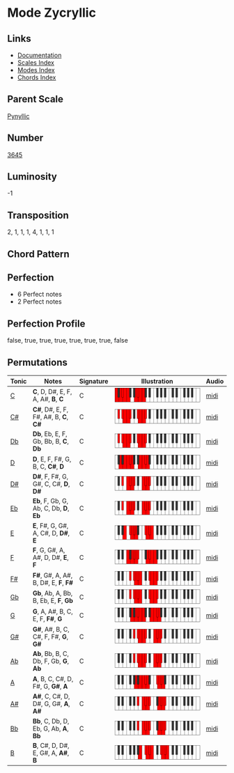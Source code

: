 # Mode Zycryllic

## Links

- [Documentation](README.md)
- [Scales Index](Scales.md)
- [Modes Index](Modes.md)
- [Chords Index](Chords.md)

## Parent Scale

[Pynyllic](ScalePynyllic.md)

## Number

[3645](https://ianring.com/musictheory/scales/3645)

## Luminosity

-1

## Transposition

2, 1, 1, 1, 4, 1, 1, 1

## Chord Pattern



## Perfection

- 6 Perfect notes
- 2 Perfect notes

## Perfection Profile

false, true, true, true, true, true, true, false

## Permutations

| Tonic | Notes | Signature | Illustration | Audio |
|-------|-------|-----------|--------------|-------|
| [C](ModeCNaturalZycryllic.md) | **C**, D, D#, E, F, A, A#, **B**, **C** | C | ![CNaturalZycryllic](ModeCNaturalZycryllic.png) | [midi](https://github.com/edipermadi/music/blob/main/docs/ModeCNaturalZycryllic.mid?raw=true) |
| [C#](ModeCSharpZycryllic.md) | **C#**, D#, E, F, F#, A#, B, **C**, **C#** | C | ![CSharpZycryllic](ModeCSharpZycryllic.png) | [midi](https://github.com/edipermadi/music/blob/main/docs/ModeCSharpZycryllic.mid?raw=true) |
| [Db](ModeDFlatZycryllic.md) | **Db**, Eb, E, F, Gb, Bb, B, **C**, **Db** | C | ![DFlatZycryllic](ModeDFlatZycryllic.png) | [midi](https://github.com/edipermadi/music/blob/main/docs/ModeDFlatZycryllic.mid?raw=true) |
| [D](ModeDNaturalZycryllic.md) | **D**, E, F, F#, G, B, C, **C#**, **D** | C | ![DNaturalZycryllic](ModeDNaturalZycryllic.png) | [midi](https://github.com/edipermadi/music/blob/main/docs/ModeDNaturalZycryllic.mid?raw=true) |
| [D#](ModeDSharpZycryllic.md) | **D#**, F, F#, G, G#, C, C#, **D**, **D#** | C | ![DSharpZycryllic](ModeDSharpZycryllic.png) | [midi](https://github.com/edipermadi/music/blob/main/docs/ModeDSharpZycryllic.mid?raw=true) |
| [Eb](ModeEFlatZycryllic.md) | **Eb**, F, Gb, G, Ab, C, Db, **D**, **Eb** | C | ![EFlatZycryllic](ModeEFlatZycryllic.png) | [midi](https://github.com/edipermadi/music/blob/main/docs/ModeEFlatZycryllic.mid?raw=true) |
| [E](ModeENaturalZycryllic.md) | **E**, F#, G, G#, A, C#, D, **D#**, **E** | C | ![ENaturalZycryllic](ModeENaturalZycryllic.png) | [midi](https://github.com/edipermadi/music/blob/main/docs/ModeENaturalZycryllic.mid?raw=true) |
| [F](ModeFNaturalZycryllic.md) | **F**, G, G#, A, A#, D, D#, **E**, **F** | C | ![FNaturalZycryllic](ModeFNaturalZycryllic.png) | [midi](https://github.com/edipermadi/music/blob/main/docs/ModeFNaturalZycryllic.mid?raw=true) |
| [F#](ModeFSharpZycryllic.md) | **F#**, G#, A, A#, B, D#, E, **F**, **F#** | C | ![FSharpZycryllic](ModeFSharpZycryllic.png) | [midi](https://github.com/edipermadi/music/blob/main/docs/ModeFSharpZycryllic.mid?raw=true) |
| [Gb](ModeGFlatZycryllic.md) | **Gb**, Ab, A, Bb, B, Eb, E, **F**, **Gb** | C | ![GFlatZycryllic](ModeGFlatZycryllic.png) | [midi](https://github.com/edipermadi/music/blob/main/docs/ModeGFlatZycryllic.mid?raw=true) |
| [G](ModeGNaturalZycryllic.md) | **G**, A, A#, B, C, E, F, **F#**, **G** | C | ![GNaturalZycryllic](ModeGNaturalZycryllic.png) | [midi](https://github.com/edipermadi/music/blob/main/docs/ModeGNaturalZycryllic.mid?raw=true) |
| [G#](ModeGSharpZycryllic.md) | **G#**, A#, B, C, C#, F, F#, **G**, **G#** | C | ![GSharpZycryllic](ModeGSharpZycryllic.png) | [midi](https://github.com/edipermadi/music/blob/main/docs/ModeGSharpZycryllic.mid?raw=true) |
| [Ab](ModeAFlatZycryllic.md) | **Ab**, Bb, B, C, Db, F, Gb, **G**, **Ab** | C | ![AFlatZycryllic](ModeAFlatZycryllic.png) | [midi](https://github.com/edipermadi/music/blob/main/docs/ModeAFlatZycryllic.mid?raw=true) |
| [A](ModeANaturalZycryllic.md) | **A**, B, C, C#, D, F#, G, **G#**, **A** | C | ![ANaturalZycryllic](ModeANaturalZycryllic.png) | [midi](https://github.com/edipermadi/music/blob/main/docs/ModeANaturalZycryllic.mid?raw=true) |
| [A#](ModeASharpZycryllic.md) | **A#**, C, C#, D, D#, G, G#, **A**, **A#** | C | ![ASharpZycryllic](ModeASharpZycryllic.png) | [midi](https://github.com/edipermadi/music/blob/main/docs/ModeASharpZycryllic.mid?raw=true) |
| [Bb](ModeBFlatZycryllic.md) | **Bb**, C, Db, D, Eb, G, Ab, **A**, **Bb** | C | ![BFlatZycryllic](ModeBFlatZycryllic.png) | [midi](https://github.com/edipermadi/music/blob/main/docs/ModeBFlatZycryllic.mid?raw=true) |
| [B](ModeBNaturalZycryllic.md) | **B**, C#, D, D#, E, G#, A, **A#**, **B** | C | ![BNaturalZycryllic](ModeBNaturalZycryllic.png) | [midi](https://github.com/edipermadi/music/blob/main/docs/ModeBNaturalZycryllic.mid?raw=true) |
